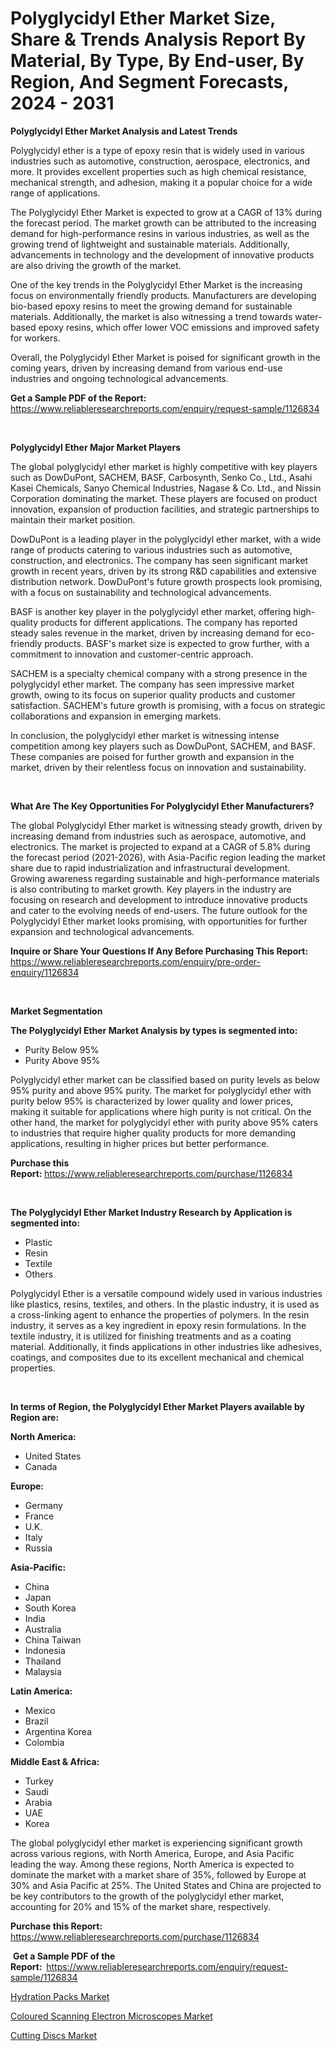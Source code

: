 <p><h1>Polyglycidyl Ether Market Size, Share & Trends Analysis Report By Material, By Type, By End-user, By Region, And Segment Forecasts, 2024 - 2031</h1></p><p><strong>Polyglycidyl Ether Market Analysis and Latest Trends</strong></p>
<p><p>Polyglycidyl ether is a type of epoxy resin that is widely used in various industries such as automotive, construction, aerospace, electronics, and more. It provides excellent properties such as high chemical resistance, mechanical strength, and adhesion, making it a popular choice for a wide range of applications.</p><p>The Polyglycidyl Ether Market is expected to grow at a CAGR of 13% during the forecast period. The market growth can be attributed to the increasing demand for high-performance resins in various industries, as well as the growing trend of lightweight and sustainable materials. Additionally, advancements in technology and the development of innovative products are also driving the growth of the market.</p><p>One of the key trends in the Polyglycidyl Ether Market is the increasing focus on environmentally friendly products. Manufacturers are developing bio-based epoxy resins to meet the growing demand for sustainable materials. Additionally, the market is also witnessing a trend towards water-based epoxy resins, which offer lower VOC emissions and improved safety for workers.</p><p>Overall, the Polyglycidyl Ether Market is poised for significant growth in the coming years, driven by increasing demand from various end-use industries and ongoing technological advancements.</p></p>
<p><strong>Get a Sample PDF of the Report:&nbsp;</strong> <a href="https://www.reliableresearchreports.com/enquiry/request-sample/1126834">https://www.reliableresearchreports.com/enquiry/request-sample/1126834</a></p>
<p>&nbsp;</p>
<p><strong>Polyglycidyl Ether Major Market Players</strong></p>
<p><p>The global polyglycidyl ether market is highly competitive with key players such as DowDuPont, SACHEM, BASF, Carbosynth, Senko Co., Ltd., Asahi Kasei Chemicals, Sanyo Chemical Industries, Nagase & Co. Ltd., and Nissin Corporation dominating the market. These players are focused on product innovation, expansion of production facilities, and strategic partnerships to maintain their market position.</p><p>DowDuPont is a leading player in the polyglycidyl ether market, with a wide range of products catering to various industries such as automotive, construction, and electronics. The company has seen significant market growth in recent years, driven by its strong R&D capabilities and extensive distribution network. DowDuPont's future growth prospects look promising, with a focus on sustainability and technological advancements.</p><p>BASF is another key player in the polyglycidyl ether market, offering high-quality products for different applications. The company has reported steady sales revenue in the market, driven by increasing demand for eco-friendly products. BASF's market size is expected to grow further, with a commitment to innovation and customer-centric approach.</p><p>SACHEM is a specialty chemical company with a strong presence in the polyglycidyl ether market. The company has seen impressive market growth, owing to its focus on superior quality products and customer satisfaction. SACHEM's future growth is promising, with a focus on strategic collaborations and expansion in emerging markets.</p><p>In conclusion, the polyglycidyl ether market is witnessing intense competition among key players such as DowDuPont, SACHEM, and BASF. These companies are poised for further growth and expansion in the market, driven by their relentless focus on innovation and sustainability.</p></p>
<p>&nbsp;</p>
<p><strong>What Are The Key Opportunities For Polyglycidyl Ether Manufacturers?</strong></p>
<p><p>The global Polyglycidyl Ether market is witnessing steady growth, driven by increasing demand from industries such as aerospace, automotive, and electronics. The market is projected to expand at a CAGR of 5.8% during the forecast period (2021-2026), with Asia-Pacific region leading the market share due to rapid industrialization and infrastructural development. Growing awareness regarding sustainable and high-performance materials is also contributing to market growth. Key players in the industry are focusing on research and development to introduce innovative products and cater to the evolving needs of end-users. The future outlook for the Polyglycidyl Ether market looks promising, with opportunities for further expansion and technological advancements.</p></p>
<p><strong>Inquire or Share Your Questions If Any Before Purchasing This Report:</strong> <a href="https://www.reliableresearchreports.com/enquiry/pre-order-enquiry/1126834">https://www.reliableresearchreports.com/enquiry/pre-order-enquiry/1126834</a></p>
<p>&nbsp;</p>
<p><strong>Market Segmentation</strong></p>
<p><strong>The Polyglycidyl Ether Market Analysis by types is segmented into:</strong></p>
<p><ul><li>Purity Below 95%</li><li>Purity Above 95%</li></ul></p>
<p><p>Polyglycidyl ether market can be classified based on purity levels as below 95% purity and above 95% purity. The market for polyglycidyl ether with purity below 95% is characterized by lower quality and lower prices, making it suitable for applications where high purity is not critical. On the other hand, the market for polyglycidyl ether with purity above 95% caters to industries that require higher quality products for more demanding applications, resulting in higher prices but better performance.</p></p>
<p><strong>Purchase this Report:&nbsp;</strong><a href="https://www.reliableresearchreports.com/purchase/1126834">https://www.reliableresearchreports.com/purchase/1126834</a></p>
<p>&nbsp;</p>
<p><strong>The Polyglycidyl Ether Market Industry Research by Application is segmented into:</strong></p>
<p><ul><li>Plastic</li><li>Resin</li><li>Textile</li><li>Others</li></ul></p>
<p><p>Polyglycidyl Ether is a versatile compound widely used in various industries like plastics, resins, textiles, and others. In the plastic industry, it is used as a cross-linking agent to enhance the properties of polymers. In the resin industry, it serves as a key ingredient in epoxy resin formulations. In the textile industry, it is utilized for finishing treatments and as a coating material. Additionally, it finds applications in other industries like adhesives, coatings, and composites due to its excellent mechanical and chemical properties.</p></p>
<p>&nbsp;</p>
<p><strong>In terms of Region, the Polyglycidyl Ether Market Players available by Region are:</strong></p>
<p>
    <p> <strong> North America: </strong>
        <ul>
            <li>United States</li>
            <li>Canada</li>
        </ul>
        </p> 
    <p> <strong> Europe: </strong>
        <ul>
            <li>Germany</li>
            <li>France</li>
            <li>U.K.</li>
            <li>Italy</li>
            <li>Russia</li>
        </ul>
        </p> 
    <p> <strong> Asia-Pacific: </strong>
        <ul>
            <li>China</li>
            <li>Japan</li>
            <li>South Korea</li>
            <li>India</li>
            <li>Australia</li>
            <li>China Taiwan</li>
            <li>Indonesia</li>
            <li>Thailand</li>
            <li>Malaysia</li>
        </ul>
        </p> 
    <p> <strong> Latin America: </strong>
        <ul>
            <li>Mexico</li>
            <li>Brazil</li>
            <li>Argentina Korea</li>
            <li>Colombia</li>
        </ul>
        </p> 
    <p> <strong> Middle East & Africa: </strong>
        <ul>
            <li>Turkey</li>
            <li>Saudi</li>
            <li>Arabia</li>
            <li>UAE</li>
            <li>Korea</li>
        </ul>
    </p>
    </p>
<p><p>The global polyglycidyl ether market is experiencing significant growth across various regions, with North America, Europe, and Asia Pacific leading the way. Among these regions, North America is expected to dominate the market with a market share of 35%, followed by Europe at 30% and Asia Pacific at 25%. The United States and China are projected to be key contributors to the growth of the polyglycidyl ether market, accounting for 20% and 15% of the market share, respectively.</p></p>
<p><strong>Purchase this Report: </strong><a href="https://www.reliableresearchreports.com/purchase/1126834">https://www.reliableresearchreports.com/purchase/1126834</a></p>
<p>&nbsp;<strong>Get a Sample PDF of the Report:&nbsp;&nbsp;</strong><a href="https://www.reliableresearchreports.com/enquiry/request-sample/1126834">https://www.reliableresearchreports.com/enquiry/request-sample/1126834</a></p>
<p><strong></strong></p>
<p><p><a href="https://view.publitas.com/reportprime-1/hydration-packs-market-share-market-new-trends-analysis-report-by-type-by-application-by-end-use-by-region-and-segment-forecasts-2023-2030/">Hydration Packs Market</a></p><p><a href="https://view.publitas.com/reportprime-1/coloured-scanning-electron-microscopes-market-analysis-and-market-size-global-industry-overview-market-segmentation-and-forecast-2023-to-2030/">Coloured Scanning Electron Microscopes Market</a></p><p><a href="https://view.publitas.com/reportprime-1/cutting-discs-market-size-share-trends-analysis-report-by-material-by-type-by-end-user-by-region-and-segment-forecasts-2023-2030/">Cutting Discs Market</a></p></p>